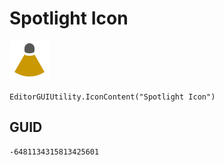 # Spotlight Icon
![](/img/Spotlight%20Icon.png)

``` CSharp
EditorGUIUtility.IconContent("Spotlight Icon")
```
## GUID
```
-6481134315813425601
```
